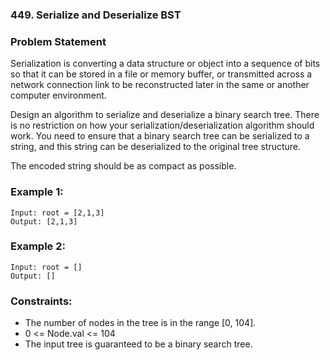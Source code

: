 ### 449. Serialize and Deserialize BST

### Problem Statement
Serialization is converting a data structure or object into a sequence of bits so that it can be stored in a file or memory buffer, or transmitted across a network connection link to be reconstructed later in the same or another computer environment.

Design an algorithm to serialize and deserialize a binary search tree. There is no restriction on how your serialization/deserialization algorithm should work. You need to ensure that a binary search tree can be serialized to a string, and this string can be deserialized to the original tree structure.

The encoded string should be as compact as possible.

 

### Example 1:
```
Input: root = [2,1,3]
Output: [2,1,3]
```

### Example 2:
```
Input: root = []
Output: []
```

### Constraints:

* The number of nodes in the tree is in the range [0, 104].
* 0 <= Node.val <= 104
* The input tree is guaranteed to be a binary search tree.
